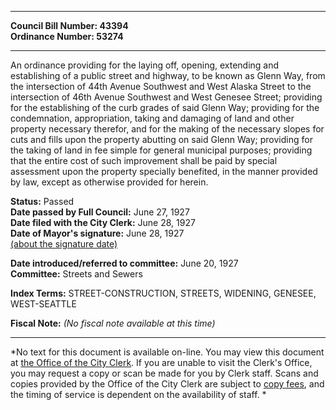* * * * *  
  
**Council Bill Number: [](#h0)[](#h2)43394**   
**Ordinance Number: 53274**  
  
* * * * *  
  
An ordinance providing for the laying off, opening, extending and establishing of a public street and highway, to be known as Glenn Way, from the intersection of 44th Avenue Southwest and West Alaska Street to the intersection of 46th Avenue Southwest and West Genesee Street; providing for the establishing of the curb grades of said Glenn Way; providing for the condemnation, appropriation, taking and damaging of land and other property necessary therefor, and for the making of the necessary slopes for cuts and fills upon the property abutting on said Glenn Way; providing for the taking of land in fee simple for general municipal purposes; providing that the entire cost of such improvement shall be paid by special assessment upon the property specially benefited, in the manner provided by law, except as otherwise provided for herein.  
  
**Status:** Passed   
**Date passed by Full Council:** June 27, 1927   
**Date filed with the City Clerk:** June 28, 1927   
**Date of Mayor's signature:** June 28, 1927   
[(about the signature date)](/~public/approvaldate.htm)   
  
  
**Date introduced/referred to committee:** June 20, 1927   
**Committee:** Streets and Sewers   
  
**Index Terms:** STREET-CONSTRUCTION, STREETS, WIDENING, GENESEE, WEST-SEATTLE  
  
**Fiscal Note:** *(No fiscal note available at this time)*  
  
* * * * *  
  
*No text for this document is available on-line. You may view this document at [the Office of the City Clerk](http://www.seattle.gov/leg/clerk/contactUs.htm). If you are unable to visit the Clerk's Office, you may request a copy or scan be made for you by Clerk staff. Scans and copies provided by the Office of the City Clerk are subject to [copy fees](http://clerk.seattle.gov/~public/clerkfees.htm), and the timing of service is dependent on the availability of staff. *  
  
  
